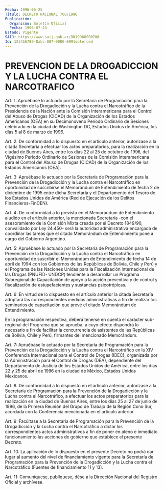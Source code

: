 ```yaml
---
Fecha: 1996-06-25
Título: DECRETO NACIONAL 700/1996
Publicación:
  Organismo: Boletín Oficial
  Fecha: 1996-07-23
Estado: Vigente
SAIJ: https://www.saij.gob.ar/DN19960000700
Id: 123456789-0abc-007-0000-6991soterced
---
```

# PREVENCION DE LA DROGADICCION Y LA LUCHA CONTRA EL NARCOTRAFICO

<a id="1"></a>
Art. 1: Apruébase lo actuado por la Secretaría de Programación para  la  Prevención  de  la  Drogadicción  y  la  Lucha  contra el Narcotráfico  de  la  Presidencia  de  la  Nación  ante la Comisión Interamericana  para el Control del Abuso de Drogas (CICAD)  de  la Organización de los  Estados  Americanos  (OEA)  en su Decimonoveno Período Ordinario de Sesiones celebrado en la ciudad  de Washington DC,  Estados  Unidos de América, los días 5 al 8 de marzo  de  1996.

<a id="2"></a>
Art. 2: De conformidad  a  lo  dispuesto  en el artículo anterior, autorízase a la citada Secretaría a efectuar los actos preparatorios, para la realización en la ciudad  de  Buenos  Aires, entre  los  días  22 al 25 de octubre de 1996, del Vigésimo Período Ordinario de Sesiones de la Comisión Interamericana para el Control del Abuso de Drogas  (CICAD)  de  la  Organización  de  los Estados Americanos (OEA).

<a id="3"></a>
Art.  3:  Apruébase  lo actuado por la Secretaría de Programación para  la  Prevención  de la  Drogadicción  y  la  Lucha  contra  el Narcotráfico  en  oportunidad   de  suscribirse  el  Memorándum  de Entendimiento  de  fecha  2  de  diciembre   de  1995  entre  dicha Secretaría y el Departamento del Tesoro de los  Estados  Unidos  de América  (Red  de  Ejecución  de  los  Delitos  Financieros-FinCEN).

<a id="4"></a>
Art.  4:  De  conformidad  a  lo  previsto  en  el Memorándum  de Entendimiento  aludido  en  el  artículo  anterior,  la  mencionada Secretaría   -con el asesoramiento de la Comisión Mixta creada  por el Decreto 1849/90,  convalidado  por Ley 24.450- será la autoridad administrativa encargada de coordinar  las  tareas  que  el  citado Memorándum  de  Entendimiento  pone  a cargo del Gobierno Argentino.

<a id="5"></a>
Art.  5: Apruébase lo actuado por la Secretaría  de  Programación para  la Prevención  de  la  Drogadicción  y  la  Lucha  contra  el Narcotráfico    en   oportunidad  de  suscribir  el  Memorándum  de Entendimiento de fecha 14 de abril de 1994 con los Gobiernos de las Repúblicas de Bolivia,  Chile  y Perú y el Programa de las Naciones Unidas para la Fiscalización Internacional  de  las  Drogas (PNUFID- UNDCP)   tendiente  a  desarrollar  un  Programa  Subregional    de Capacitación  de  apoyo  a  la  acción  preventiva  y  de control y fiscalización    de   estupefacientes  y  sustancias  psicotrópicas.

<a id="6"></a>
Art. 6: En virtud de  lo  dispuesto  en  el  artículo  anterior la citada Secretaría adoptará las correspondientes medidas administrativas  a  fin  de realizar los seminarios de capacitación que prevé el citado Memorándum de Entendimiento.

En la programación respectiva, deberá tenerse en cuenta el carácter sub-regional del Programa  que  se aprueba, a cuyo efecto dispondrá lo necesario a fin de facilitar la  concurrencia  de  asistentes de las  Repúblicas de Bolivia, Chile y Perú, firmantes del  mencionado Memorándum.

<a id="7"></a>
Art. 7:  Apruébase  lo  actuado por la Secretaría de Programación para  la  Prevención  de  la Drogadicción  y  la  Lucha  contra  el Narcotráfico en la XIV Conferencia Internacional para el Control de Drogas (IDEC), organizada por  la Administración para el Control de Drogas  (DEA),  dependiente del Departamento  de  Justicia  de  los Estados Unidos de América, entre los días  22 y 25 de abril de 1996 en la ciudad de México, Estados Unidos Mexicanos.

<a id="8"></a>
Art. 8: De conformidad  a  lo  dispuesto  en el artículo anterior, autorízase a la Secretaría de Programación para la Prevención de la Drogadicción  y  la Lucha contra el Narcotráfico,  a  efectuar  los actos preparatorios  para  la  realización  en  la ciudad de Buenos Aires,  entre  los días 25 al 27 de junio de 1996,  de  la  Primera Reunión del Grupo de Trabajo de la Región Cono Sur, acordada con la Conferencia mencionada en el artículo anterior.

<a id="9"></a>
Art.  9: Facúltase  a  la  Secretaría  de  Programación  para  la Prevención  de  la Drogadicción y la Lucha contra el Narcotráfico a dictar los correspondientes actos administrativos a fin de poner en pleno e inmediato  funcionamiento  las  acciones  de  gobierno  que establece el presente Decreto.

<a id="10"></a>
Art.  10: La aplicación de lo dispuesto en el presente Decreto no podrá dar lugar al aumento del nivel de financiamiento vigente para la Secretaría de Programación para la Prevención de la Drogadicción y la Lucha  contra  el Narcotráfico (Fuentes de financiamiento 11 y 13).

<a id="11"></a>
Art. 11: Comuníquese,  publíquese,  dése  a la Dirección Nacional del Registro Oficial y archívese.